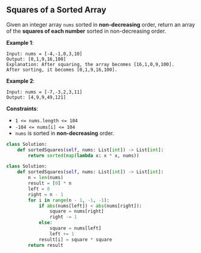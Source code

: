 ## Squares of a Sorted Array

Given an integer array `nums` sorted in **non-decreasing** order, return an array of the **squares of each number** sorted in non-decreasing order.

**Example 1**:

```
Input: nums = [-4,-1,0,3,10]
Output: [0,1,9,16,100]
Explanation: After squaring, the array becomes [16,1,0,9,100].
After sorting, it becomes [0,1,9,16,100].
```

**Example 2**:

```
Input: nums = [-7,-3,2,3,11]
Output: [4,9,9,49,121]
```

**Constraints**:
- `1 <= nums.length <= 104`
- `-104 <= nums[i] <= 104`
- `nums` is sorted in **non-decreasing** order.

```python
class Solution:
    def sortedSquares(self, nums: List[int]) -> List[int]:
        return sorted(map(lambda x: x * x, nums))
```

```python
class Solution:
    def sortedSquares(self, nums: List[int]) -> List[int]:
        n = len(nums)
        result = [0] * n
        left = 0
        right = n - 1
        for i in range(n - 1, -1, -1):
            if abs(nums[left]) < abs(nums[right]):
                square = nums[right]
                right -= 1
            else:
                square = nums[left]
                left += 1
            result[i] = square * square
        return result
```